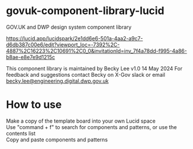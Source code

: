 # govuk-component-library-lucid
GOV.UK and DWP design system component library

https://lucid.app/lucidspark/2e1dd6e6-501a-4aa2-a9c7-d6db387c00e6/edit?viewport_loc=-7392%2C-4887%2C16223%2C10691%2C0_0&invitationId=inv_7f4a78dd-f995-4a86-b8ae-e8e7e9d1215c 

This component library is maintained by Becky Lee v1.0 14 May 2024
For feedback and suggestions contact Becky on X-Gov slack or email
 becky.lee@engineering.digital.dwp.gov.uk

# How to use

Make a copy of the template board into your own Lucid space<br>
Use "command + f" to search for components and patterns, or use the contents list<br>
Copy and paste components and patterns




